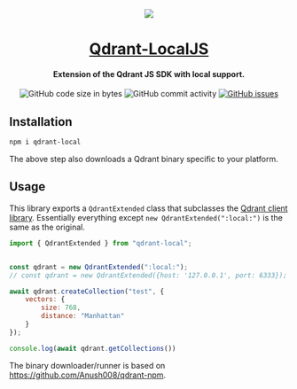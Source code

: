 <div align="center">
  <a href="https://www.npmjs.com/package/qdrant-local"><img src="https://avatars.githubusercontent.com/u/73504361?s=100"><h1> Qdrant-LocalJS </h1></a>
  <h4>Extension of the Qdrant JS SDK with local support.</h4>
</div>
<p align="center">
  <img src="https://img.shields.io/github/languages/code-size/Anush008/qdrant-local" alt="GitHub code size in bytes">
  <img src="https://img.shields.io/github/commit-activity/w/Anush008/qdrant-local" alt="GitHub commit activity">
  <a href="https://github.com/anush008/qdrant-local/issues">
    <img src="https://img.shields.io/github/issues/Anush008/qdrant-local" alt="GitHub issues">
  </a>
</p>

## Installation

```bash
npm i qdrant-local
```

The above step also downloads a Qdrant binary specific to your platform.

## Usage

This library exports a `QdrantExtended` class that subclasses the [Qdrant client library](https://www.npmjs.com/package/@qdrant/js-client-rest). Essentially everything except `new QdrantExtended(":local:")` is the same as the original.

```javascript
import { QdrantExtended } from "qdrant-local";


const qdrant = new QdrantExtended(":local:");
// const qdrant = new QdrantExtended({host: '127.0.0.1', port: 6333}); // Still supported

await qdrant.createCollection("test", {
    vectors: {
        size: 768,
        distance: "Manhattan"
    }
});

console.log(await qdrant.getCollections())
```

The binary downloader/runner is based on <https://github.com/Anush008/qdrant-npm>.
